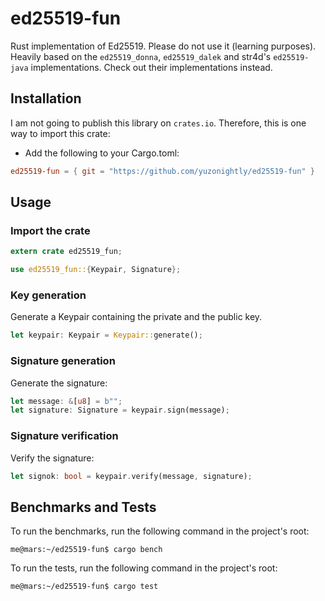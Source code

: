 # ed25519-fun

Rust implementation of Ed25519. Please do not use it (learning purposes). Heavily based on the `ed25519_donna`, `ed25519_dalek` and str4d's `ed25519-java` implementations. Check out their implementations instead.

## Installation

I am not going to publish this library on `crates.io`. Therefore, this is one way to import this crate:

- Add the following to your Cargo.toml:

```toml
ed25519-fun = { git = "https://github.com/yuzonightly/ed25519-fun" }
```

## Usage

### Import the crate

```rust
extern crate ed25519_fun;

use ed25519_fun::{Keypair, Signature};
```

### Key generation

Generate a Keypair containing the private and the public key.

```rust
let keypair: Keypair = Keypair::generate();
```

### Signature generation

Generate the signature:

```rust
let message: &[u8] = b"";
let signature: Signature = keypair.sign(message);
```

### Signature verification

Verify the signature:

```rust
let signok: bool = keypair.verify(message, signature);
```

## Benchmarks and Tests

To run the benchmarks, run the following command in the project's root:

```console
me@mars:~/ed25519-fun$ cargo bench
```

To run the tests, run the following command in the project's root:

```console
me@mars:~/ed25519-fun$ cargo test
```
